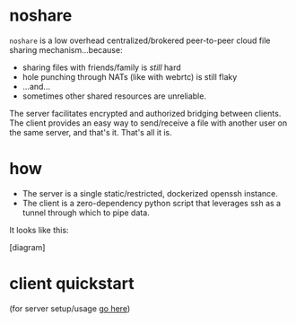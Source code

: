# noshare

`noshare` is a low overhead centralized/brokered peer-to-peer cloud file sharing
mechanism...because:

* sharing files with friends/family is _still_ hard
* hole punching through NATs (like with webrtc) is still flaky
* ...and...
* sometimes other shared resources are unreliable.

The server facilitates encrypted and authorized bridging between clients.
The client provides an easy way to send/receive a file with another
user on the same server, and that's it. That's all it is.

# how

* The server is a single static/restricted, dockerized openssh instance.
* The client is a zero-dependency python script that leverages ssh as a tunnel
  through which to pipe data.

It looks like this:

[diagram]

# client quickstart

(for server setup/usage [go here](server/README.md))
